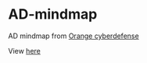 # AD-mindmap
AD mindmap from [Orange cyberdefense](https://orange-cyberdefense.github.io/ocd-mindmaps/img/mindmap_ad_dark_classic_2025.03.excalidraw.svg)

View [here](https://shadow21ar.github.io/AD-mindmap/)
